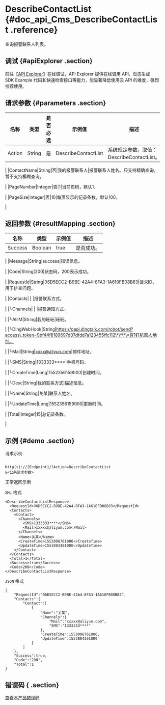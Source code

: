 # DescribeContactList {#doc_api_Cms_DescribeContactList .reference}

查询报警联系人列表。

## 调试 {#apiExplorer .section}

前往【[API Explorer](https://api.aliyun.com/#product=Cms&api=DescribeContactList)】在线调试，API Explorer 提供在线调用 API、动态生成 SDK Example 代码和快速检索接口等能力，能显著降低使用云 API 的难度，强烈推荐使用。

## 请求参数 {#parameters .section}

|名称|类型|是否必选|示例值|描述|
|--|--|----|---|--|
|Action|String|是|DescribeContactList|系统规定参数。取值：DescribeContactList。

 |
|ContactName|String|否|我的报警联系人|报警联系人姓名。只支持精确查询，暂不支持模糊查询。

 |
|PageNumber|Integer|否|1|当前页码，默认1.

 |
|PageSize|Integer|否|10|每页显示的记录条数，默认100。

 |

## 返回参数 {#resultMapping .section}

|名称|类型|示例值|描述|
|--|--|---|--|
|Success|Boolean|true|是否成功。

 |
|Message|String|success|错误信息。

 |
|Code|String|200|状态码，200表示成功。

 |
|RequestId|String|06D5ECC2-B9BE-42A4-8FA3-1A610FB08B83|请求ID，用于排查问题。

 |
|Contacts| | |报警联系方式。

 |
|└Channels| | |报警通知方式。

 |
|└AliIM|String|我的旺旺|旺旺。

 |
|└DingWebHook|String|https://oapi.dingtalk.com/robot/send?access\_token=9bf44f8189597d07dfdd7a123455ffc112\*\*\*\*|钉钉机器人地址。

 |
|└Mail|String|xxxx@aliyun.com|邮件地址。

 |
|└SMS|String|1333333\*\*\*\*|手机号码。

 |
|└CreateTime|Long|1552356159000|创建时间。

 |
|└Desc|String|我的联系方式|描述信息。

 |
|└Name|String|关某|联系人姓名。

 |
|└UpdateTime|Long|1552356159000|更新时间。

 |
|Total|Integer|15|总记录条数。

 |

## 示例 {#demo .section}

请求示例

``` {#request_demo}

http(s)://[Endpoint]/?Action=DescribeContactList
&<公共请求参数>

```

正常返回示例

`XML` 格式

``` {#xml_return_success_demo}
<DescribeContactListResponse>
  <RequestId>06D5ECC2-B9BE-42A4-8FA3-1A610FB08B83</RequestId>
  <Contacts>
    <Contact>
      <Channels>
        <SMS>1333333****</SMS>
        <Mail>xxxxx@aliyun.com</Mail>
      </Channels>
      <Name>关某</Name>
      <CreateTime>1553006761000</CreateTime>
      <UpdateTime>1553084361000</UpdateTime>
    </Contact>
  </Contacts>
  <Total>1</Total>
  <Success>true</Success>
  <Code>200</Code>
</DescribeContactListResponse>

```

`JSON` 格式

``` {#json_return_success_demo}
{
	"RequestId":"06D5ECC2-B9BE-42A4-8FA3-1A610FB08B83",
	"Contacts":{
		"Contact":[
			{
				"Name":"关某",
				"Channels":{
					"Mail":"xxxxx@aliyun.com",
					"SMS":"1333333****"
				},
				"CreateTime":1553006761000,
				"UpdateTime":1553084361000
			}
		]
	},
	"Success":true,
	"Code":"200",
	"Total":1
}
```

## 错误码 { .section}

[查看本产品错误码](https://error-center.aliyun.com/status/product/Cms)

